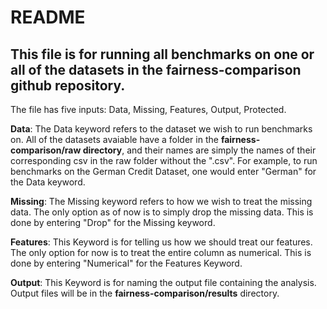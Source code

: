 # README

## This file is for running all benchmarks on one or all of the datasets in the fairness-comparison github repository. 

The file has five inputs: Data, Missing, Features, Output, Protected.

**Data**: 
The Data keyword refers to the dataset we wish to run benchmarks on. All of the datasets avaiable have a folder in the 
__fairness-comparison/raw directory__, and their names are simply the names of their corresponding csv in the raw folder 
without the ".csv". For example, to run benchmarks on the German Credit Dataset, one would enter "German" for the Data
keyword. 

**Missing**:
The Missing keyword refers to how we wish to treat the missing data. The only option as of now is to simply drop the
missing data. This is done by entering "Drop" for the Missing keyword.

**Features**: 
This Keyword is for telling us how we should treat our features. The only option for now is to treat the entire column as 
numerical. This is done by entering "Numerical" for the Features Keyword.

**Output**: 
This Keyword is for naming the output file containing the analysis. Output files will be in the __fairness-comparison/results__
directory. 



